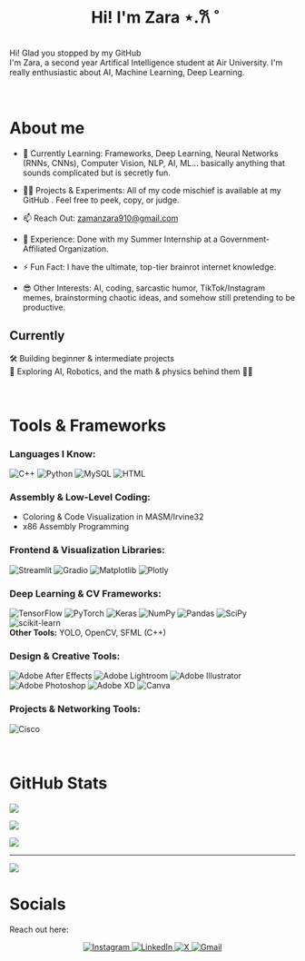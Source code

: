 <h1 align="center">Hi! I'm Zara ⋆.𐙚 ̊ </h1>
 <br> 
Hi! Glad you stopped by my GitHub<br>
I'm Zara, a second year Artifical Intelligence student at Air University. I'm really enthusiastic about AI, Machine Learning, Deep Learning. <br>
<br>

<br>

#  About me 

- 🌱 Currently Learning: Frameworks, Deep Learning, Neural Networks (RNNs, CNNs), Computer Vision, NLP, AI, ML… basically anything that sounds complicated but is secretly fun.

- 👨‍💻 Projects & Experiments: All of my code mischief is available at my GitHub
. Feel free to peek, copy, or judge.

- 📫 Reach Out: zamanzara910@gmail.com

- 📄 Experience: Done with my Summer Internship at a Government-Affiliated Organization.

- ⚡ Fun Fact: I have the ultimate, top-tier brainrot internet knowledge.

- 😎 Other Interests: AI, coding, sarcastic humor, TikTok/Instagram memes, brainstorming chaotic ideas, and somehow still pretending to be productive.

## **Currently**
🛠️ Building beginner & intermediate projects <br>
🤖 Exploring AI, Robotics, and the math & physics behind them 🧠📐

<br>

#  Tools & Frameworks
### **Languages I Know:**  
![C++](https://img.shields.io/badge/c++-%2300599C.svg?style=for-the-badge&logo=c%2B%2B&logoColor=white) 
![Python](https://img.shields.io/badge/python-3670A0?style=for-the-badge&logo=python&logoColor=ffdd54) 
![MySQL](https://img.shields.io/badge/mysql-4479A1.svg?style=for-the-badge&logo=mysql&logoColor=white) 
![HTML](https://img.shields.io/badge/html-%23316192.svg?style=for-the-badge&logo=html&logoColor=white) 

### **Assembly & Low-Level Coding:**  
- Coloring & Code Visualization in MASM/Irvine32  
- x86 Assembly Programming 

### **Frontend & Visualization Libraries:**  
![Streamlit](https://img.shields.io/badge/Streamlit-%23FF4B4B.svg?style=for-the-badge&logo=streamlit&logoColor=white) 
![Gradio](https://img.shields.io/badge/Gradio-%234FCEFF.svg?style=for-the-badge&logo=Gradio&logoColor=white) 
![Matplotlib](https://img.shields.io/badge/Matplotlib-%23ffffff.svg?style=for-the-badge&logo=Matplotlib&logoColor=black) 
![Plotly](https://img.shields.io/badge/Plotly-%233F4F75.svg?style=for-the-badge&logo=plotly&logoColor=white)  

### **Deep Learning & CV Frameworks:**  
![TensorFlow](https://img.shields.io/badge/TensorFlow-%23FF6F00.svg?style=for-the-badge&logo=TensorFlow&logoColor=white) 
![PyTorch](https://img.shields.io/badge/PyTorch-%23EE4C2C.svg?style=for-the-badge&logo=PyTorch&logoColor=white) 
![Keras](https://img.shields.io/badge/Keras-%23D00000.svg?style=for-the-badge&logo=Keras&logoColor=white) 
![NumPy](https://img.shields.io/badge/numpy-%23013243.svg?style=for-the-badge&logo=numpy&logoColor=white) 
![Pandas](https://img.shields.io/badge/pandas-%23150458.svg?style=for-the-badge&logo=pandas&logoColor=white) 
![SciPy](https://img.shields.io/badge/SciPy-%230C55A5.svg?style=for-the-badge&logo=scipy&logoColor=%white) 
![scikit-learn](https://img.shields.io/badge/scikit--learn-%23F7931E.svg?style=for-the-badge&logo=scikit-learn&logoColor=white)  
**Other Tools:** YOLO, OpenCV, SFML (C++)  

### **Design & Creative Tools:**  
![Adobe After Effects](https://img.shields.io/badge/Adobe%20After%20Effects-9999FF.svg?style=for-the-badge&logo=Adobe%20After%20Effects&logoColor=white) 
![Adobe Lightroom](https://img.shields.io/badge/Adobe%20Lightroom-31A8FF.svg?style=for-the-badge&logo=Adobe%20Lightroom&logoColor=white) 
![Adobe Illustrator](https://img.shields.io/badge/adobe%20illustrator-%23FF9A00.svg?style=for-the-badge&logo=adobe%20illustrator&logoColor=white) 
![Adobe Photoshop](https://img.shields.io/badge/adobe%20photoshop-%2331A8FF.svg?style=for-the-badge&logo=adobe%20photoshop&logoColor=white) 
![Adobe XD](https://img.shields.io/badge/Adobe%20XD-470137?style=for-the-badge&logo=Adobe%20XD&logoColor=#FF61F6) 
![Canva](https://img.shields.io/badge/Canva-%2300C4CC.svg?style=for-the-badge&logo=Canva&logoColor=white)   

### **Projects & Networking Tools:**  
![Cisco](https://img.shields.io/badge/cisco-%23049fd9.svg?style=for-the-badge&logo=cisco&logoColor=black)  
 
<br>

#  GitHub Stats

![](https://github-readme-stats.vercel.app/api?username=zaraazaman&hide_border=false&include_all_commits=false&count_private=false&bg_color=2B1B2F&text_color=F8F8F2&icon_color=FF79C6&title_color=8BE9FD)<br/>

![](https://nirzak-streak-stats.vercel.app/?user=zaraazaman&hide_border=false&theme=dark&bg_color=2B1B2F&text_color=F8F8F2&stroke=FF79C6)<br/>

![](https://github-readme-stats.vercel.app/api/top-langs/?username=zaraazaman&hide_border=false&include_all_commits=false&count_private=false&layout=compact&bg_color=2B1B2F&text_color=F8F8F2&title_color=8BE9FD)

---
[![](https://visitcount.itsvg.in/api?id=zaraazaman&icon=0&color=0)](https://visitcount.itsvg.in)


#  Socials
Reach out here:
<p align="center">
  <a href="https://instagram.com/zaraazaman_">
    <img src="https://img.shields.io/badge/-Instagram-CA3DD9?style=for-the-badge&logo=Instagram&logoColor=white&labelColor=000000&rounded=true" alt="Instagram" />
  </a>
  <a href="https://linkedin.com/in/ZaraZaman">
    <img src="https://img.shields.io/badge/-LinkedIn-0077B5?style=for-the-badge&logo=LinkedIn&logoColor=white&labelColor=000000&rounded=true" alt="LinkedIn" />
  </a>
  <a href="https://x.com/jhumkayy">
    <img src="https://img.shields.io/badge/-X-000000?style=for-the-badge&logo=X&logoColor=white&labelColor=434343&rounded=true" alt="X" />
  </a>
  <a href="mailto:zamanzara910@gmail.com">
    <img src="https://img.shields.io/badge/-Email-D14836?style=for-the-badge&logo=gmail&logoColor=white&labelColor=000000&rounded=true" alt="Gmail" />
  </a>
</p>


